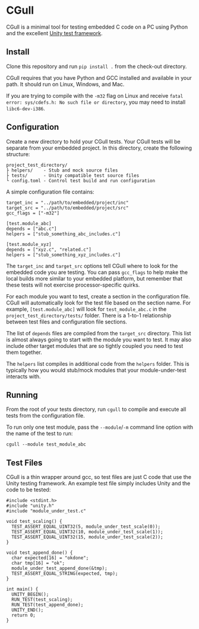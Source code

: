 # CGull

CGull is a minimal tool for testing embedded C code on a PC using Python and the excellent [Unity test framework](https://www.throwtheswitch.org/unity).

## Install

Clone this repository and run `pip install .` from the check-out directory.

CGull requires that you have Python and GCC installed and available in your path. It should run on Linux, Windows, and Mac.

If you are trying to compile with the `-m32` flag on Linux and receive `fatal error: sys/cdefs.h: No such file or directory`, you may need to install `libc6-dev-i386`.

## Configuration

Create a new directory to hold your CGull tests. Your CGull tests will be separate from your embedded project. In this directory, create the following structure:

```
project_test_directory/
├ helpers/    - Stub and mock source files
├ tests/      - Unity compatible test source files
└ config.toml - Control test build and run configuration
```

A simple configuration file contains:

```
target_inc = "../path/to/embedded/project/inc"
target_src = "../path/to/embedded/project/src"
gcc_flags = ["-m32"]

[test.module_abc]
depends = ["abc.c"]
helpers = ["stub_something_abc_includes.c"]

[test.module_xyz]
depends = ["xyz.c", "related.c"]
helpers = ["stub_something_xyz_includes.c"]
```

The `target_inc` and `target_src` options tell CGull where to look for the embedded code you are testing. You can pass `gcc_flags` to help make the local builds more similar to your embedded platform, but remember that these tests will not exercise processor-specific quirks.

For each module you want to test, create a section in the configuration file. CGull will automatically look for the test file based on the section name. For example, `[test.module_abc]` will look for `test_module_abc.c` in the `project_test_directory/tests/` folder. There is a 1-to-1 relationship between test files and configuration file sections.

The list of `depends` files are compiled from the `target_src` directory. This list is almost always going to start with the module you want to test. It may also include other target modules that are so tightly coupled you need to test them together.

The `helpers` list compiles in additional code from the `helpers` folder. This is typically how you would stub/mock modules that your module-under-test interacts with.

## Running

From the root of your tests directory, run `cgull` to compile and execute all tests from the configuration file.

To run only one test module, pass the `--module`/`-m` command line option with the name of the test to run:

```
cgull --module test_module_abc
```

## Test Files

CGull is a thin wrapper around gcc, so test files are just C code that use the Unity testing framework. An example test file simply includes Unity and the code to be tested:

```
#include <stdint.h>
#include "unity.h"
#include "module_under_test.c"

void test_scaling() {
  TEST_ASSERT_EQUAL_UINT32(5, module_under_test_scale(0));
  TEST_ASSERT_EQUAL_UINT32(10, module_under_test_scale(1));
  TEST_ASSERT_EQUAL_UINT32(15, module_under_test_scale(2));
}

void test_append_done() {
  char expected[16] = "okdone";
  char tmp[16] = "ok";
  module_under_test_append_done(&tmp);
  TEST_ASSERT_EQUAL_STRING(expected, tmp);
}

int main() {
  UNITY_BEGIN();
  RUN_TEST(test_scaling);
  RUN_TEST(test_append_done);
  UNITY_END();
  return 0;
}
```
